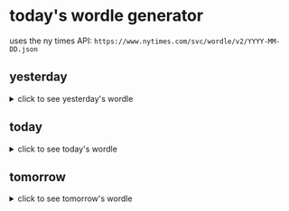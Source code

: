 # today's wordle generator

uses the ny times API: `https://www.nytimes.com/svc/wordle/v2/YYYY-MM-DD.json`

## yesterday

<details>
    <summary>click to see yesterday's wordle</summary>

    swoon

</details>

## today

<details>
    <summary>click to see today's wordle</summary>

    decoy

</details>

## tomorrow

<details>
    <summary>click to see tomorrow's wordle</summary>

    quite

</details>
